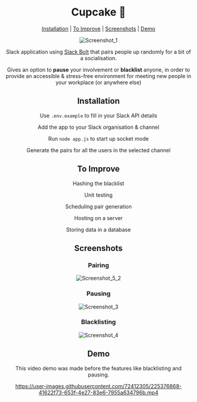 <div align="center">

# Cupcake 🧁

[Installation](#installation) | [To Improve](#to-improve) | [Screenshots](#screenshots) | [Demo](#demo)

![Screenshot_1](https://user-images.githubusercontent.com/72412305/225386682-94fa6f1d-eb9d-4b6e-a791-4d260def105d.png)

Slack application using [Slack Bolt](https://api.slack.com/tools/bolt) that pairs people up randomly for a bit of a socialisation. 

Gives an option to **pause** your involvement or **blacklist** anyone, in order to provide an accessible & stress-free environment for meeting new people in your workplace (or anywhere else)

## Installation

Use `.env.example` to fill in your Slack API details

Add the app to your Slack organisation & channel

Run `node app.js` to start up socket mode

Generate the pairs for all the users in the selected channel

## To Improve

Hashing the blacklist

Unit testing

Scheduling pair generation

Hosting on a server

Storing data in a database

## Screenshots

### Pairing

![Screenshot_5_2](https://user-images.githubusercontent.com/72412305/225391239-252519e4-896d-4aee-8bdb-78a987ca612a.png)

### Pausing

![Screenshot_3](https://user-images.githubusercontent.com/72412305/225390489-8e0ddfab-35de-498e-9d22-243da2628e2d.png)

### Blacklisting

![Screenshot_4](https://user-images.githubusercontent.com/72412305/225391563-abd084f0-a0f1-4092-a9a5-90abde5ba614.png)

## Demo

This video demo was made before the features like blacklisting and pausing.

https://user-images.githubusercontent.com/72412305/225376868-41622f73-653f-4e27-83e6-7955a634796b.mp4

</div>
